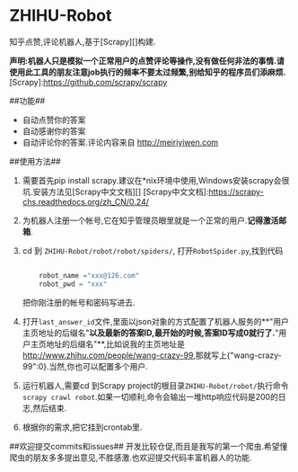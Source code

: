# ZHIHU-Robot
知乎点赞,评论机器人,基于[Scrapy][]构建.

**声明:机器人只是模拟一个正常用户的点赞评论等操作,没有做任何非法的事情.请使用此工具的朋友注意job执行的频率不要太过频繁,别给知乎的程序员们添麻烦.**
[Scrapy]:https://github.com/scrapy/scrapy

##功能##
* 自动点赞你的答案
* 自动感谢你的答案
* 自动评论你的答案.评论内容来自 <http://meiriyiwen.com>

##使用方法##
1. 需要首先pip install scrapy.建议在*nix环境中使用,Windows安装scrapy会很坑.安装方法见[Scrapy中文文档][]
[Scrapy中文文档]:https://scrapy-chs.readthedocs.org/zh_CN/0.24/

2. 为机器人注册一个帐号,它在知乎管理员眼里就是一个正常的用户.**记得激活邮箱**.

3. cd 到 `ZHIHU-Robot/robot/robot/spiders/`, 打开`RobotSpider.py`,找到代码

	``` python
	
		robot_name ="xxx@126.com"
		robot_pwd = "xxx"
	
	```
	把你刚注册的帐号和密码写进去.

4. 打开`last_answer_id`文件,里面以json对象的方式配置了机器人服务的**"用户主页地址的后缀名"**以及最新的答案ID,最开始的时候,答案ID写成0就行了.**"用户主页地址的后缀名"**,比如说我的主页地址是
<http://www.zhihu.com/people/wang-crazy-99>,那就写上{"wang-crazy-99":0}.当然,你也可以配置多个用户.

5. 运行机器人,需要cd 到Scrapy project的根目录`ZHIHU-Robot/robot/`执行命令`scrapy crawl robot`.如果一切顺利,命令会输出一堆http响应代码是200的日志,然后结束.

6. 根据你的需求,把它挂到crontab里.

##欢迎提交commits和issues##
开发比较仓促,而且是我写的第一个爬虫.希望懂爬虫的朋友多多提出意见,不胜感激.也欢迎提交代码丰富机器人的功能.




